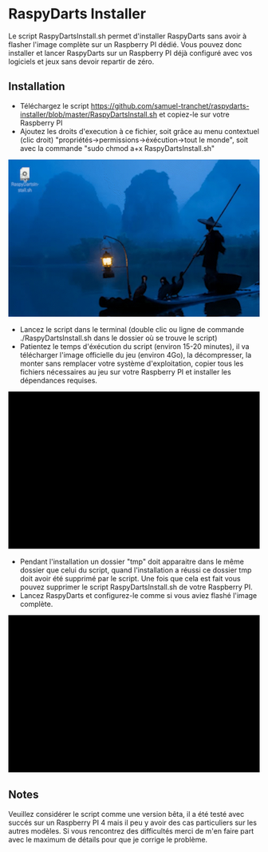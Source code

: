 # RaspyDarts Installer

Le script RaspyDartsInstall.sh permet d'installer RaspyDarts sans avoir à flasher l'image complète sur un Raspberry PI dédié. Vous pouvez donc installer et lancer RaspyDarts sur un Raspberry PI déjà configuré avec vos logiciels et jeux sans devoir repartir de zéro.

## Installation

- Téléchargez le script https://github.com/samuel-tranchet/raspydarts-installer/blob/master/RaspyDartsInstall.sh et copiez-le sur votre Raspberry PI
- Ajoutez les droits d'execution à ce fichier, soit grâce au menu contextuel (clic droit) "propriétés->permissions->éxécution->tout le monde", soit avec la commande "sudo chmod a+x RaspyDartsInstall.sh"

 ![Ajoutez les droits](./Images/01-SetPermissions.gif)

- Lancez le script dans le terminal (double clic ou ligne de commande ./RaspyDartsInstall.sh dans le dossier où se trouve le script)
- Patientez le temps d'éxécution du script (environ 15-20 minutes), il va télécharger l'image officielle du jeu (environ 4Go), la décompresser, la monter sans remplacer votre système d'exploitation, copier tous les fichiers nécessaires au jeu sur votre Raspberry PI et installer les dépendances requises.

 ![Lancez le script](./Images/02-RunScript.gif)

- Pendant l'installation un dossier "tmp" doit apparaitre dans le même dossier que celui du script, quand l'installation a réussi ce dossier tmp doit avoir été supprimé par le script. Une fois que cela est fait vous pouvez supprimer le script RaspyDartsInstall.sh de votre Raspberry PI.
- Lancez RaspyDarts et configurez-le comme si vous aviez flashé l'image complète.

 ![Enjoy](./Images/03-Enjoy.gif)


## Notes

Veuillez considérer le script comme une version bêta, il a été testé avec succés sur un Raspberry PI 4 mais il peu y avoir des cas particuliers sur les autres modèles. Si vous rencontrez des difficultés merci de m'en faire part avec le maximum de détails pour que je corrige le problème.
